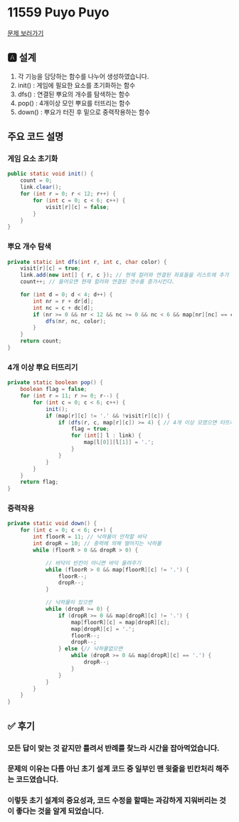 # 11559 Puyo Puyo
[문제 보러가기](https://www.acmicpc.net/problem/11559)

## 🅰 설계
1. 각 기능을 담당하는 함수를 나누어 생성하였습니다.
2. init() : 게임에 필요한 요소를 초기화하는 함수
3. dfs() : 연결된 뿌요의 개수를 탐색하는 함수
4. pop() : 4개이상 모인 뿌요를 터뜨리는 함수
5. down() : 뿌요가 터진 후 밑으로 중력작용하는 함수




## 주요 코드 설명
### 게임 요소 초기화
```java
public static void init() {
    count = 0;
    link.clear();
    for (int r = 0; r < 12; r++) {
        for (int c = 0; c < 6; c++) {
            visit[r][c] = false;
        }
    }
}
```

### 뿌요 개수 탐색
```java
private static int dfs(int r, int c, char color) {
    visit[r][c] = true;
    link.add(new int[] { r, c }); // 현재 컬러와 연결된 좌표들을 리스트에 추가
    count++; // 들어오면 현재 컬러와 연결된 갯수를 증가시킨다.

    for (int d = 0; d < 4; d++) {
        int nr = r + dr[d];
        int nc = c + dc[d];
        if (nr >= 0 && nr < 12 && nc >= 0 && nc < 6 && map[nr][nc] == color && !visit[nr][nc]) {
            dfs(nr, nc, color);
        }
    }
    return count;
}
```



### 4개 이상 뿌요 터뜨리기

```java
private static boolean pop() {
    boolean flag = false;
    for (int r = 11; r >= 0; r--) {
        for (int c = 0; c < 6; c++) {
            init();
            if (map[r][c] != '.' && !visit[r][c]) {
                if (dfs(r, c, map[r][c]) >= 4) { // 4개 이상 모였으면 터뜨리기
                    flag = true;
                    for (int[] l : link) {
                        map[l[0]][l[1]] = '.';
                    }
                }
            }
        }
    }
    return flag;
}
```



### 중력작용

```java
private static void down() {
    for (int c = 0; c < 6; c++) {
        int floorR = 11; // 낙하물이 안착할 바닥
        int dropR = 10; // 중력에 의해 떨어지는 낙하물
        while (floorR > 0 && dropR > 0) {

            // 바닥이 빈칸이 아니면 바닥 올려주기
            while (floorR > 0 && map[floorR][c] != '.') {
                floorR--;
                dropR--;
            }

            // 낙하물이 있으면
            while (dropR >= 0) {
                if (dropR >= 0 && map[dropR][c] != '.') {
                    map[floorR][c] = map[dropR][c];
                    map[dropR][c] = '.';
                    floorR--;
                    dropR--;
                } else {// 낙하물없으면
                    while (dropR >= 0 && map[dropR][c] == '.') {
                        dropR--;
                    }
                }
            }
        }
    }
}
```



## ✅ 후기

### 모든 답이 맞는 것 같지만 틀려서 반례를 찾느라 시간을 잡아먹었습니다.

### 문제의 이유는 다름 아닌 초기 설계 코드 중 일부인 맨 윗줄을 빈칸처리 해주는 코드였습니다.

### 이렇듯 초기 설계의 중요성과, 코드 수정을 할때는 과감하게 지워버리는 것이 좋다는 것을 알게 되었습니다.